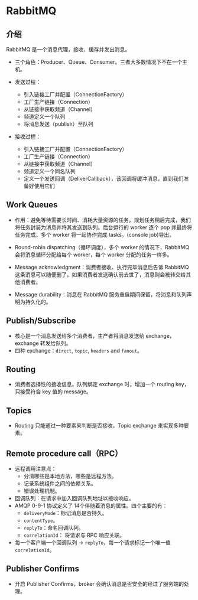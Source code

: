 # RabbitMQ

## 介绍

RabbitMQ 是一个消息代理，接收、缓存并发出消息。

- 三个角色：Producer、Queue、Consumer。三者大多数情况下不在一个主机。
- 发送过程：
    - 引入链接工厂并配置（ConnectionFactory）
    - 工厂生产链接（Connection）
    - 从链接中获取频道（Channel）
    - 频道定义一个队列
    - 将消息发送（publish）至队列

- 接收过程：
    - 引入链接工厂并配置（ConnectionFactory）
    - 工厂生产链接（Connection）
    - 从链接中获取频道（Channel）
    - 频道定义一个同名队列
    - 定义一个发送回调（DeliverCallback），该回调将缓冲消息，直到我们准备好使用它们

## Work Queues

- 作用：避免等待需要长时间、消耗大量资源的任务。规划任务稍后完成，我们将任务封装为消息并将其发送到队列。后台运行的 worker 逐个 pop 并最终将任务完成。多个 worker 将一起协作完成 tasks。(console job)导出。

- Round-robin dispatching（循环调度），多个 worker 的情况下，RabbitMQ 会将消息循环分配给每个 worker，每个 worker 分配的任务一样多。
- Message acknowledgment：消费者接收、执行完毕消息后告诉 RabbitMQ 这条消息可以随便删了。如果消费者发送确认前去世了，消息则会被转交给其他消费者。
- Message durability：消息在 RabbitMQ 服务重启期间保留，将消息和队列声明为持久化的。

## Publish/Subscribe

- 核心是一个消息发送给多个消费者，生产者将消息发送给 exchange，exchange 转发给队列。
- 四种 exchange：`direct`, `topic`, `headers` and `fanout`。

## Routing

- 消费者选择性的接收信息。队列绑定 exchange 时，增加一个 routing key，只接受符合 key 值的 message。

## Topics

- Routing 只能通过一种要素来判断是否接收，Topic exchange 来实现多种要素。

## Remote procedure call（RPC）

- 远程调用注意点：
    - 分清哪些是本地方法，哪些是远程方法。
    - 记录系统组件之间的依赖关系。
    - 错误处理机制。
- 回调队列：在请求中加入回调队列地址以接收响应。
- AMQP 0-9-1 协议定义了 14个伴随着消息的属性。四个主要的有：
    - `deliveryMode`：标记消息是否持久。
    - `contentType`。
    - `replyTo`：命名回调队列。
    - `correlationId`： 将请求与 RPC 响应关联。
- 每一个客户端一个回调队列 -> `replyTo`，每一个请求标记一个唯一值 `correlationId`。

## Publisher Confirms

- 开启 Publisher Confirms，broker 会确认消息是否安全的经过了服务端的处理。
